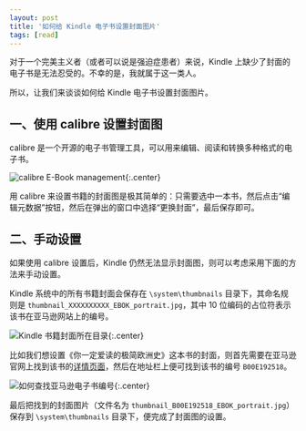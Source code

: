 ```yaml
---
layout: post
title: '如何给 Kindle 电子书设置封面图片'
tags: [read]
---
```


对于一个完美主义者（或者可以说是强迫症患者）来说，Kindle 上缺少了封面的电子书是无法忍受的。不幸的是，我就属于这一类人。

所以，让我们来谈谈如何给 Kindle 电子书设置封面图片。

## 一、使用 calibre 设置封面图

calibre 是一个开源的电子书管理工具，可以用来编辑、阅读和转换多种格式的电子书。

![calibre E-Book management]({{site.img_url}}/calibre.png){:.center}

用 calibre 来设置书籍的封面图是极其简单的：只需要选中一本书，然后点击“编辑元数据”按钮，然后在弹出的窗口中选择“更换封面”，最后保存即可。

## 二、手动设置

如果使用 calibre 设置后，Kindle 仍然无法显示封面图，则可以考虑采用下面的方法来手动设置。

Kindle 系统中的所有书籍封面会保存在 `\system\thumbnails` 目录下，其命名规则是 `thumbnail_XXXXXXXXXX_EBOK_portrait.jpg`，其中 10 位编码的占位符表示该书在亚马逊网站上的编号。

![Kindle 书籍封面所在目录]({{site.img_url}}/kindle-thumbnails.png){:.center}


比如我们想设置《你一定爱读的极简欧洲史》这本书的封面，则首先需要在亚马逊官网上找到该书的[详情页面](https://www.amazon.cn/dp/B00E192518/)，然后在地址栏上便可找到该书的编号 `B00E192518`。

![如何查找亚马逊电子书编号]({{site.img_url}}/kindle-amazon.png){:.center}

最后把找到的封面图片（文件名为 `thumbnail_B00E192518_EBOK_portrait.jpg`）保存到 `\system\thumbnails` 目录下，便完成了封面图的设置。
